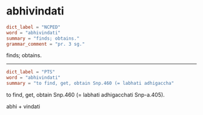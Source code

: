 # abhivindati

``` toml
dict_label = "NCPED"
word = "abhivindati"
summary = "finds; obtains."
grammar_comment = "pr. 3 sg."
```

finds; obtains.

--------------------

``` toml
dict_label = "PTS"
word = "abhivindati"
summary = "to find, get, obtain Snp.460 (= labhati adhigaccha"
```

to find, get, obtain Snp.460 (= labhati adhigacchati Snp\-a.405).

abhi \+ vindati

